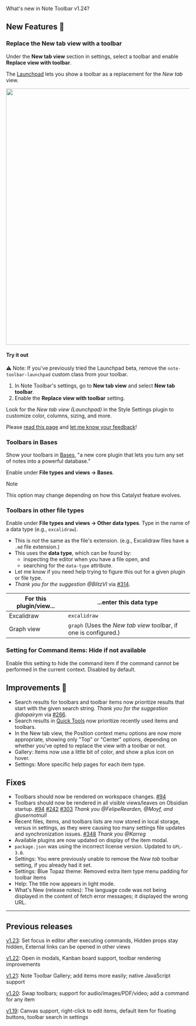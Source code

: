 What's new in Note Toolbar v1.24?

## New Features 🎉

### Replace the New tab view with a toolbar

Under the **New tab view** section in settings, select a toolbar and enable **Replace view with toolbar**.

The [Launchpad](https://github.com/chrisgurney/obsidian-note-toolbar/wiki/New-tab-view) lets you show a toolbar as a replacement for the _New tab_ view.

<img src="https://github.com/user-attachments/assets/832e128a-b8ad-42be-bd2d-66f6a3ccb345" width="700"/>

#### Try it out

⚠️ Note: If you've previously tried the Launchpad beta, remove the `note-toolbar-launchpad` custom class from your toolbar.

1. In Note Toolbar's settings, go to **New tab view** and select **New tab toolbar**.
2. Enable the **Replace view with toolbar** setting.

Look for the _New tab view (Launchpad)_ in the Style Settings plugin to customize color, columns, sizing, and more.

Please [read this page](https://github.com/chrisgurney/obsidian-note-toolbar/wiki/New-tab-view) and [let me know your feedback](https://github.com/chrisgurney/obsidian-note-toolbar/discussions/341)!

### Toolbars in Bases

Show your toolbars in [Bases](https://help.obsidian.md/bases), "a new core plugin that lets you turn any set of notes into a powerful database."

Enable under **File types and views → Bases**.

> [!note]
> This option may change depending on how this Catalyst feature evolves. 

### Toolbars in other file types

Enable under **File types and views → Other data types**. Type in the name of a data type (e.g., `excalidraw`).

- This is _not_ the same as the file's extension. (e.g., Excalidraw files have a `.md` file extension.)
- This uses the **data type**, which can be found by:
  - inspecting the editor when you have a file open, and
  - searching for the `data-type` attribute.
- Let me know if you need help trying to figure this out for a given plugin or file type. 
- _Thank you for the suggestion @BlitzVI_ via [#314](https://github.com/chrisgurney/obsidian-note-toolbar/discussions/314).

| For this plugin/view... | ...enter this data type |
| --- | --- |
| Excalidraw | `excalidraw` |
| Graph view | `graph` (Uses the _New tab view_ toolbar, if one is configured.) |

### Setting for Command items: Hide if not available

Enable this setting to hide the command item if the command cannot be performed in the current context. Disabled by default.

## Improvements 🚀

- Search results for toolbars and toolbar items now prioritize results that start with the given search string. _Thank you for the suggestion @dopairym_ via [#266](https://github.com/chrisgurney/obsidian-note-toolbar/discussions/266).
- Search results in [Quick Tools](https://github.com/chrisgurney/obsidian-note-toolbar/wiki/Quick-Tools) now prioritize recently used items and toolbars.
- In the New tab view, the Position context menu options are now more appropriate, showing only "Top" or "Center" options, depending on whether you've opted to replace the view with a toolbar or not.
- Gallery: Items now use a little bit of color, and show a plus icon on hover.
- Settings: More specific help pages for each item type.

## Fixes

- Toolbars should now be rendered on workspace changes. [#94](https://github.com/chrisgurney/obsidian-note-toolbar/issues/94)
- Toolbars should now be rendered in all visible views/leaves on Obsidian startup. [#94](https://github.com/chrisgurney/obsidian-note-toolbar/issues/94) [#242](https://github.com/chrisgurney/obsidian-note-toolbar/issues/242) [#303](https://github.com/chrisgurney/obsidian-note-toolbar/issues/303) _Thank you @FelipeRearden, @Moyf, and @usernotnull_
- Recent files, items, and toolbars lists are now stored in local storage, versus in settings, as they were causing too many settings file updates and synchronization issues. [#348](https://github.com/chrisgurney/obsidian-note-toolbar/issues/348) _Thank you @Karreg_
- Available plugins are now updated on display of the item modal.
- `package.json` was using the incorrect license version. Updated to `GPL-3.0`.
- Settings: You were previously unable to remove the _New tab_ toolbar setting, if you already had it set.
- Settings: Blue Topaz theme: Removed extra item type menu padding for toolbar items
- Help: The title now appears in light mode.
- What's New (release notes): The language code was not being displayed in the content of fetch error messages; it displayed the wrong URL.

---

## Previous releases

[v1.23](https://github.com/chrisgurney/obsidian-note-toolbar/blob/master/docs/releases/en/1.23.md): Set focus in editor after executing commands, Hidden props stay hidden, External links can be opened in other views

[v1.22](https://github.com/chrisgurney/obsidian-note-toolbar/blob/master/docs/releases/en/1.22.md): Open in modals, Kanban board support, toolbar rendering improvements

[v1.21](https://github.com/chrisgurney/obsidian-note-toolbar/releases/tag/1.21.1): Note Toolbar Gallery; add items more easily; native JavaScript support 

[v1.20](https://github.com/chrisgurney/obsidian-note-toolbar/releases/tag/1.20.0): Swap toolbars; support for audio/images/PDF/video; add a command for any item

[v1.19](https://github.com/chrisgurney/obsidian-note-toolbar/releases/tag/1.19.1): Canvas support, right-click to edit items, default item for floating buttons, toolbar search in settings